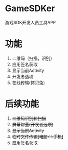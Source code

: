 # GameSDKer
游戏SDK开发人员工具APP

# 功能
1. 二维码（扫描，识别）
2. 应用签名获取
3. 显示当前Activity
4. 开发者选项
5. 在线传输(拷贝兔)

# 后续功能
1. ~~二维码识别和扫描~~
2. ~~屏幕常量(开发者选项)~~
3. ~~显示当前Activity~~
4. ~~临时文件传输[电脑<->手机]~~
5. ~~应用签名获取~~